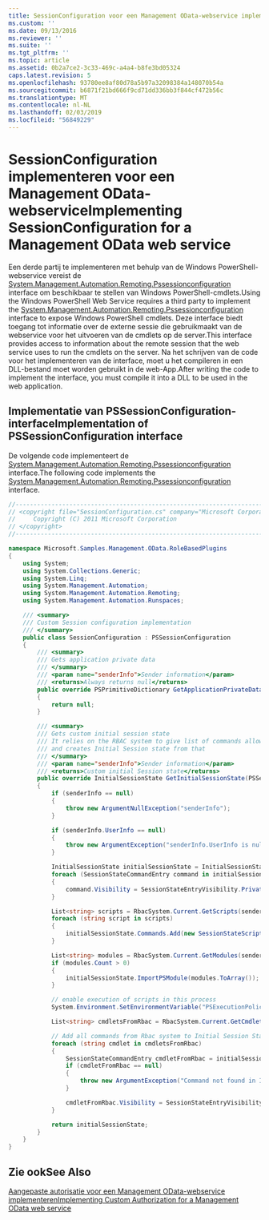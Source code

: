 ```yaml
---
title: SessionConfiguration voor een Management OData-webservice implementeren | Microsoft Docs
ms.custom: ''
ms.date: 09/13/2016
ms.reviewer: ''
ms.suite: ''
ms.tgt_pltfrm: ''
ms.topic: article
ms.assetid: 0b2a7ce2-3c33-469c-a4a4-b8fe3bd05324
caps.latest.revision: 5
ms.openlocfilehash: 93780ee8af80d78a5b97a32098384a148070b54a
ms.sourcegitcommit: b6871f21bd666f9cd71dd336bb3f844cf472b56c
ms.translationtype: MT
ms.contentlocale: nl-NL
ms.lasthandoff: 02/03/2019
ms.locfileid: "56849229"
---
```

# <a name="implementing-sessionconfiguration-for-a-management-odata-web-service"></a><span data-ttu-id="bf9e3-102">SessionConfiguration implementeren voor een Management OData-webservice</span><span class="sxs-lookup"><span data-stu-id="bf9e3-102">Implementing SessionConfiguration for a Management OData web service</span></span>

<span data-ttu-id="bf9e3-103">Een derde partij te implementeren met behulp van de Windows PowerShell-webservice vereist de [System.Management.Automation.Remoting.Pssessionconfiguration](/dotnet/api/System.Management.Automation.Remoting.PSSessionConfiguration) interface om beschikbaar te stellen van Windows PowerShell-cmdlets.</span><span class="sxs-lookup"><span data-stu-id="bf9e3-103">Using the Windows PowerShell Web Service requires a third party to implement the [System.Management.Automation.Remoting.Pssessionconfiguration](/dotnet/api/System.Management.Automation.Remoting.PSSessionConfiguration) interface to expose Windows PowerShell cmdlets.</span></span> <span data-ttu-id="bf9e3-104">Deze interface biedt toegang tot informatie over de externe sessie die gebruikmaakt van de webservice voor het uitvoeren van de cmdlets op de server.</span><span class="sxs-lookup"><span data-stu-id="bf9e3-104">This interface provides access to information about the remote session that the web service uses to run the cmdlets on the server.</span></span> <span data-ttu-id="bf9e3-105">Na het schrijven van de code voor het implementeren van de interface, moet u het compileren in een DLL-bestand moet worden gebruikt in de web-App.</span><span class="sxs-lookup"><span data-stu-id="bf9e3-105">After writing the code to implement the interface, you must compile it into a DLL to be used in the web application.</span></span>

## <a name="implementation-of-pssessionconfiguration-interface"></a><span data-ttu-id="bf9e3-106">Implementatie van PSSessionConfiguration-interface</span><span class="sxs-lookup"><span data-stu-id="bf9e3-106">Implementation of PSSessionConfiguration interface</span></span>

<span data-ttu-id="bf9e3-107">De volgende code implementeert de [System.Management.Automation.Remoting.Pssessionconfiguration](/dotnet/api/System.Management.Automation.Remoting.PSSessionConfiguration) interface.</span><span class="sxs-lookup"><span data-stu-id="bf9e3-107">The following code implements the [System.Management.Automation.Remoting.Pssessionconfiguration](/dotnet/api/System.Management.Automation.Remoting.PSSessionConfiguration) interface.</span></span>

```csharp
//-----------------------------------------------------------------------
// <copyright file="SessionConfiguration.cs" company="Microsoft Corporation">
//     Copyright (C) 2011 Microsoft Corporation
// </copyright>
//-----------------------------------------------------------------------

namespace Microsoft.Samples.Management.OData.RoleBasedPlugins
{
    using System;
    using System.Collections.Generic;
    using System.Linq;
    using System.Management.Automation;
    using System.Management.Automation.Remoting;
    using System.Management.Automation.Runspaces;

    /// <summary>
    /// Custom Session configuration implementation
    /// </summary>
    public class SessionConfiguration : PSSessionConfiguration
    {
        /// <summary>
        /// Gets application private data
        /// </summary>
        /// <param name="senderInfo">Sender information</param>
        /// <returns>Always returns null</returns>
        public override PSPrimitiveDictionary GetApplicationPrivateData(PSSenderInfo senderInfo)
        {
            return null;
        }

        /// <summary>
        /// Gets custom initial session state
        /// It relies on the RBAC system to give list of commands allowed for a user
        /// and creates Initial Session state from that
        /// </summary>
        /// <param name="senderInfo">Sender information</param>
        /// <returns>Custom initial Session state</returns>
        public override InitialSessionState GetInitialSessionState(PSSenderInfo senderInfo)
        {
            if (senderInfo == null)
            {
                throw new ArgumentNullException("senderInfo");
            }

            if (senderInfo.UserInfo == null)
            {
                throw new ArgumentException("senderInfo.UserInfo is null");
            }

            InitialSessionState initialSessionState = InitialSessionState.CreateDefault();
            foreach (SessionStateCommandEntry command in initialSessionState.Commands)
            {
                command.Visibility = SessionStateEntryVisibility.Private;
            }

            List<string> scripts = RbacSystem.Current.GetScripts(senderInfo.UserInfo);
            foreach (string script in scripts)
            {
                initialSessionState.Commands.Add(new SessionStateScriptEntry(script));
            }

            List<string> modules = RbacSystem.Current.GetModules(senderInfo.UserInfo);
            if (modules.Count > 0)
            {
                initialSessionState.ImportPSModule(modules.ToArray());
            }

            // enable execution of scripts in this process
            System.Environment.SetEnvironmentVariable("PSExecutionPolicyPreference", "unrestricted");

            List<string> cmdletsFromRbac = RbacSystem.Current.GetCmdlets(senderInfo.UserInfo);

            // Add all commands from Rbac system to Initial Session State commands
            foreach (string cmdlet in cmdletsFromRbac)
            {
                SessionStateCommandEntry cmdletFromRbac = initialSessionState.Commands.FirstOrDefault(item => string.Equals(item.Name, cmdlet, StringComparison.OrdinalIgnoreCase));
                if (cmdletFromRbac == null)
                {
                    throw new ArgumentException("Command not found in InitialSessionState " + cmdlet);
                }

                cmdletFromRbac.Visibility = SessionStateEntryVisibility.Public;
            }

            return initialSessionState;
        }
    }
}
```

## <a name="see-also"></a><span data-ttu-id="bf9e3-108">Zie ook</span><span class="sxs-lookup"><span data-stu-id="bf9e3-108">See Also</span></span>

[<span data-ttu-id="bf9e3-109">Aangepaste autorisatie voor een Management OData-webservice implementeren</span><span class="sxs-lookup"><span data-stu-id="bf9e3-109">Implementing Custom Authorization for a Management OData web service</span></span>](./implementing-custom-authorization-for-a-management-odata-web-service.md)